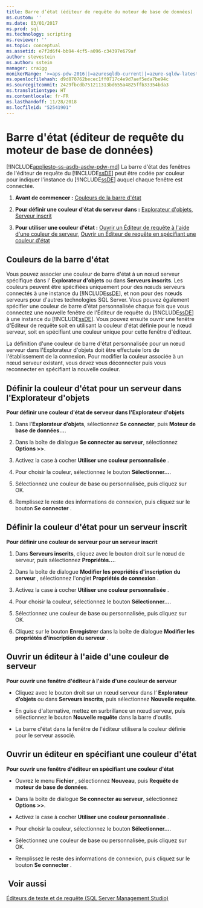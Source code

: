 ```yaml
---
title: Barre d’état (éditeur de requête du moteur de base de données) | Microsoft Docs
ms.custom: ''
ms.date: 03/01/2017
ms.prod: sql
ms.technology: scripting
ms.reviewer: ''
ms.topic: conceptual
ms.assetid: e7f2d6f4-bb94-4cf5-a096-c34397e679af
author: stevestein
ms.author: sstein
manager: craigg
monikerRange: '>=aps-pdw-2016||=azuresqldb-current||=azure-sqldw-latest||>=sql-server-2016||=sqlallproducts-allversions||>=sql-server-linux-2017||=azuresqldb-mi-current'
ms.openlocfilehash: d9d870762becec1ff0717c4e9d7aef5eda7be94c
ms.sourcegitcommit: 2429fbcdb751211313bd655a4825ffb33354bda3
ms.translationtype: HT
ms.contentlocale: fr-FR
ms.lasthandoff: 11/28/2018
ms.locfileid: "52541901"
---
```

# <a name="status-bar-database-engine-query-editor"></a>Barre d'état (éditeur de requête du moteur de base de données)
[!INCLUDE[appliesto-ss-asdb-asdw-pdw-md](../../includes/appliesto-ss-asdb-asdw-pdw-md.md)]
  La barre d'état des fenêtres de l'éditeur de requête du [!INCLUDE[ssDE](../../includes/ssde-md.md)] peut être codée par couleur pour indiquer l'instance du [!INCLUDE[ssDE](../../includes/ssde-md.md)] auquel chaque fenêtre est connectée.  
  
1.  **Avant de commencer :**  [Couleurs de la barre d'état](#StatusBarColors)  
  
2.  **Pour définir une couleur d'état du serveur dans :**  [Explorateur d'objets](#SetOEServerColor), [Serveur inscrit](#SetRegServerColor)  
  
3.  **Pour utiliser une couleur d'état :**  [Ouvrir un Éditeur de requête à l'aide d'une couleur de serveur](#OpenServerColor), [Ouvrir un Éditeur de requête en spécifiant une couleur d'état](#OpenSpecColor)  
  
##  <a name="StatusBarColors"></a> Couleurs de la barre d'état  
 Vous pouvez associer une couleur de barre d'état à un nœud serveur spécifique dans l' **Explorateur d'objets** ou dans **Serveurs inscrits**. Les couleurs peuvent être spécifiées uniquement pour des nœuds serveurs connectés à une instance du [!INCLUDE[ssDE](../../includes/ssde-md.md)], et non pour des nœuds serveurs pour d'autres technologies SQL Server. Vous pouvez également spécifier une couleur de barre d'état personnalisée chaque fois que vous connectez une nouvelle fenêtre de l'Éditeur de requête du [!INCLUDE[ssDE](../../includes/ssde-md.md)] à une instance du [!INCLUDE[ssDE](../../includes/ssde-md.md)]. Vous pouvez ensuite ouvrir une fenêtre d'Éditeur de requête soit en utilisant la couleur d'état définie pour le nœud serveur, soit en spécifiant une couleur unique pour cette fenêtre d'éditeur.  
  
 La définition d'une couleur de barre d'état personnalisée pour un nœud serveur dans l'Explorateur d'objets doit être effectuée lors de l'établissement de la connexion. Pour modifier la couleur associée à un nœud serveur existant, vous devez vous déconnecter puis vous reconnecter en spécifiant la nouvelle couleur.  
  
##  <a name="SetOEServerColor"></a> Définir la couleur d'état pour un serveur dans l'Explorateur d'objets  
 **Pour définir une couleur d'état de serveur dans l'Explorateur d'objets**  
  
1.  Dans l’**Explorateur d’objets**, sélectionnez **Se connecter**, puis **Moteur de base de données...**.  
  
2.  Dans la boîte de dialogue **Se connecter au serveur**, sélectionnez **Options >>**.  
  
3.  Activez la case à cocher **Utiliser une couleur personnalisée** .  
  
4.  Pour choisir la couleur, sélectionnez le bouton **Sélectionner...**.  
  
5.  Sélectionnez une couleur de base ou personnalisée, puis cliquez sur OK.  
  
6.  Remplissez le reste des informations de connexion, puis cliquez sur le bouton **Se connecter** .  
  
##  <a name="SetRegServerColor"></a> Définir la couleur d'état pour un serveur inscrit  
 **Pour définir une couleur de serveur pour un serveur inscrit**  
  
1.  Dans **Serveurs inscrits**, cliquez avec le bouton droit sur le nœud de serveur, puis sélectionnez **Propriétés...**.  
  
2.  Dans la boîte de dialogue **Modifier les propriétés d'inscription du serveur** , sélectionnez l'onglet **Propriétés de connexion** .  
  
3.  Activez la case à cocher **Utiliser une couleur personnalisée** .  
  
4.  Pour choisir la couleur, sélectionnez le bouton **Sélectionner...**.  
  
5.  Sélectionnez une couleur de base ou personnalisée, puis cliquez sur OK.  
  
6.  Cliquez sur le bouton **Enregistrer** dans la boîte de dialogue **Modifier les propriétés d'inscription du serveur** .  
  
##  <a name="OpenServerColor"></a> Ouvrir un éditeur à l'aide d'une couleur de serveur  
 **Pour ouvrir une fenêtre d'éditeur à l'aide d'une couleur de serveur**  
  
-   Cliquez avec le bouton droit sur un nœud serveur dans l’ **Explorateur d’objets** ou dans **Serveurs inscrits**, puis sélectionnez **Nouvelle requête**.  
  
-   En guise d'alternative, mettez en surbrillance un nœud serveur, puis sélectionnez le bouton **Nouvelle requête** dans la barre d'outils.  
  
-   La barre d'état dans la fenêtre de l'éditeur utilisera la couleur définie pour le serveur associé.  
  
##  <a name="OpenSpecColor"></a> Ouvrir un éditeur en spécifiant une couleur d'état  
 **Pour ouvrir une fenêtre d'éditeur en spécifiant une couleur d'état**  
  
-   Ouvrez le menu **Fichier** , sélectionnez **Nouveau**, puis **Requête de moteur de base de données**.  
  
-   Dans la boîte de dialogue **Se connecter au serveur**, sélectionnez **Options >>**.  
  
-   Activez la case à cocher **Utiliser une couleur personnalisée** .  
  
-   Pour choisir la couleur, sélectionnez le bouton **Sélectionner...**.  
  
-   Sélectionnez une couleur de base ou personnalisée, puis cliquez sur OK.  
  
-   Remplissez le reste des informations de connexion, puis cliquez sur le bouton **Se connecter** .  
  
## <a name="see-also"></a> Voir aussi  
 [Éditeurs de texte et de requête &#40;SQL Server Management Studio&#41;](../../relational-databases/scripting/query-and-text-editors-sql-server-management-studio.md)  
  
  
